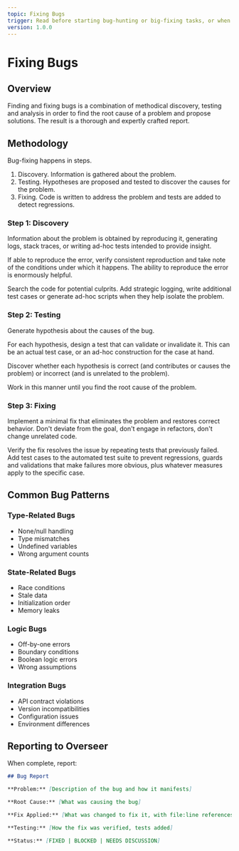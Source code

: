 ```yaml
---
topic: Fixing Bugs
trigger: Read before starting bug-hunting or big-fixing tasks, or when instructed to "fix" or "diagnose" a bug.
version: 1.0.0
---
```


# Fixing Bugs

## Overview

Finding and fixing bugs is a combination of methodical discovery, testing and analysis in order to find the root cause of a problem and propose solutions. The result is a thorough and expertly crafted report.

## Methodology

Bug-fixing happens in steps.

1. Discovery. Information is gathered about the problem.
2. Testing. Hypotheses are proposed and tested to discover the causes for the problem.
3. Fixing. Code is written to address the problem and tests are added to detect regressions.


### Step 1: Discovery

Information about the problem is obtained by reproducing it, generating logs, stack traces, or writing ad-hoc tests intended to provide insight.

If able to reproduce the error, verify consistent reproduction and take note of the conditions under which it happens. The ability to reproduce the error is enormously helpful.

Search the code for potential culprits. Add strategic logging, write additional test cases or generate ad-hoc scripts when they help isolate the problem.


### Step 2: Testing

Generate hypothesis about the causes of the bug.

For each hypothesis, design a test that can validate or invalidate it. This can be an actual test case, or an ad-hoc construction for the case at hand.

Discover whether each hypothesis is correct (and contributes or causes the problem) or incorrect (and is unrelated to the problem).

Work in this manner until you find the root cause of the problem.


### Step 3: Fixing

Implement a minimal fix that eliminates the problem and restores correct behavior. Don't deviate from the goal, don't engage in refactors, don't change unrelated code.

Verify the fix resolves the issue by repeating tests that previously failed. Add test cases to the automated test suite to prevent regressions, guards and validations that make failures more obvious, plus whatever measures apply to the specific case.


## Common Bug Patterns

### Type-Related Bugs

- None/null handling
- Type mismatches
- Undefined variables
- Wrong argument counts

### State-Related Bugs

- Race conditions
- Stale data
- Initialization order
- Memory leaks

### Logic Bugs

- Off-by-one errors
- Boundary conditions
- Boolean logic errors
- Wrong assumptions

### Integration Bugs

- API contract violations
- Version incompatibilities
- Configuration issues
- Environment differences


## Reporting to Overseer

When complete, report:

```markdown
## Bug Report

**Problem:** [Description of the bug and how it manifests]

**Root Cause:** [What was causing the bug]

**Fix Applied:** [What was changed to fix it, with file:line references]

**Testing:** [How the fix was verified, tests added]

**Status:** [FIXED | BLOCKED | NEEDS DISCUSSION]
```


